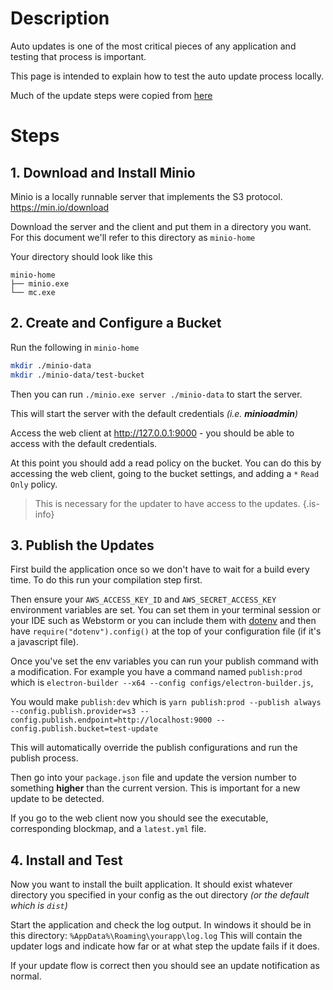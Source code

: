 # Description
Auto updates is one of the most critical pieces of any application and testing that process is important.

This page is intended to explain how to test the auto update process locally.

Much of the update steps were copied from [here](https://github.com/electron-userland/electron-builder/issues/3053)


# Steps
## 1. Download and Install Minio
Minio is a locally runnable server that implements the S3 protocol.  https://min.io/download

Download the server and the client and put them in a directory you want.  For this document we'll refer to this directory as `minio-home`

Your directory should look like this
```
minio-home
├── minio.exe
└── mc.exe
```

## 2. Create and Configure a Bucket

Run the following in `minio-home`
```sh
mkdir ./minio-data
mkdir ./minio-data/test-bucket
```
Then you can run `./minio.exe server ./minio-data` to start the server.

This will start the server with the default credentials _(i.e. **minioadmin**)_

Access the web client at http://127.0.0.1:9000 - you should be able to access with the default credentials.

At this point you should add a read policy on the bucket.  You can do this by accessing the web client, going to the bucket settings, and adding a `*` `Read Only` policy.  
> This is necessary for the updater to have access to the updates.
{.is-info}

## 3. Publish the Updates
First build the application once so we don't have to wait for a build every time.  To do this run your compilation step first.

Then  ensure  your `AWS_ACCESS_KEY_ID` and `AWS_SECRET_ACCESS_KEY` environment variables  are set. You can set them in your terminal session or your IDE such as Webstorm or you can include them with [dotenv](https://www.npmjs.com/package/dotenv) and then have `require("dotenv").config()` at the top of your configuration file (if it's a javascript file).

Once you've set the env variables you can run your publish command with a modification. 
For example you have a command named `publish:prod` which is `electron-builder --x64 --config configs/electron-builder.js`, 

You would make `publish:dev` which is `yarn publish:prod --publish always  --config.publish.provider=s3 --config.publish.endpoint=http://localhost:9000 --config.publish.bucket=test-update`

This will automatically override the publish configurations and run the publish process.

Then go into your `package.json` file and update the version number to something **higher** than the current version.  This is important for a new update to be detected.

If you go to the web client now you should see the executable, corresponding blockmap, and a `latest.yml` file.


## 4. Install and Test

Now you want to install the built application. It should exist whatever directory you specified in your config as the out directory _(or the default which is `dist`)_

Start the application and check the log output.  In windows it should be in this directory: `%AppData%\Roaming\yourapp\log.log` This will contain the updater logs and indicate how far or at what step the update fails if it does.  

If your update flow is correct then you should see an update notification as normal.


